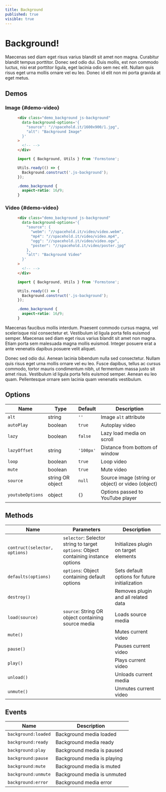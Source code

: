 ```yaml
---
title: Background
published: true
visible: true
---
```


# Background!

Maecenas sed diam eget risus varius blandit sit amet non magna. Curabitur blandit tempus porttitor. Donec sed odio dui. Duis mollis, est non commodo luctus, nisi erat porttitor ligula, eget lacinia odio sem nec elit. Nullam quis risus eget urna mollis ornare vel eu leo. Donec id elit non mi porta gravida at eget metus.

## Demos

### Image {#demo-video}

<figure class="example js-editor checkpoint_demo" markdown="1">

```html
<div class="demo_background js-background"
  data-background-options='{
    "source": "//spacehold.it/1600x900/1.jpg",
    "alt": "Background Image"
  }'
>
  <!-- -->
</div>
```

```js
import { Background, Utils } from 'Formstone';

Utils.ready(() => {
  Background.construct('.js-background');
});
```

```css
.demo_background {
  aspect-ratio: 16/9;
}
```

</figure>


### Video {#demo-video}

<figure class="example js-editor checkpoint_demo" markdown="1">

```html
<div class="demo_background js-background"
  data-background-options='{
    "source": {
      "webm": "//spacehold.it/video/video.webm",
      "mp4": "//spacehold.it/video/video.mp4",
      "ogg": "//spacehold.it/video/video.ogv",
      "poster": "//spacehold.it/video/poster.jpg"
    },
    "alt": "Background Video"
  }'
>
  <!-- -->
</div>
```

```js
import { Background, Utils } from 'Formstone';

Utils.ready(() => {
  Background.construct('.js-background');
});
```

```css
.demo_background {
  aspect-ratio: 16/9;
}
```

</figure>


<!-- LOCAL STYLES -->

<style>
  .demo playground-preview {
    aspect-ratio: 3/2;
  }

  .demo.fs-swap-active playground-preview {
    aspect-ratio: unset;
    height: 70vh;
  }
</style>



Maecenas faucibus mollis interdum. Praesent commodo cursus magna, vel scelerisque nisl consectetur et. Vestibulum id ligula porta felis euismod semper. Maecenas sed diam eget risus varius blandit sit amet non magna. Etiam porta sem malesuada magna mollis euismod. Integer posuere erat a ante venenatis dapibus posuere velit aliquet.

Donec sed odio dui. Aenean lacinia bibendum nulla sed consectetur. Nullam quis risus eget urna mollis ornare vel eu leo. Fusce dapibus, tellus ac cursus commodo, tortor mauris condimentum nibh, ut fermentum massa justo sit amet risus. Vestibulum id ligula porta felis euismod semper. Aenean eu leo quam. Pellentesque ornare sem lacinia quam venenatis vestibulum.

## Options

| Name | Type | Default | Description |
| -- | -- | -- | --|
| `alt` | string | `''` | Image `alt` attribute |
| `autoPlay` | boolean | `true` | Autoplay video |
| `lazy` | boolean | `false` | Lazy load media on scroll |
| `lazyOffset` | string | `'100px'` | Distance from bottom of window |
| `loop` | boolean | `true` | Loop video |
| `mute` | boolean | `true` | Mute video |
| `source` | string OR object | `null` | Source image (string or object) or video (object) |
| `youtubeOptions` | object | `{}` | Options passed to YouTube player |

## Methods

| Name | Parameters | Description |
| -- | -- | -- |
| `contruct(selector, options)` | `selector`: Selector string to target<br>`options`: Object containing instance options | Initializes plugin on target elements |
| `defaults(options)` | `options`: Object containing default options | Sets default options for future initialization |
| `destroy()` |  | Removes plugin and all related data |
| `load(source)` | `source`: String OR object containing source media | Loads source media |
| `mute()` |  | Mutes current video |
| `pause()` |  | Pauses current video |
| `play()` |  | Plays current video |
| `unload()` |  | Unloads current media |
| `unmute()` |  | Unmutes current video |

## Events

| Name | Description |
| -- | --|
| `background:loaded` | Background media loaded |
| `background:ready` | Background media ready |
| `background:play` | Background media is paused |
| `background:pause` | Background media is playing |
| `background:mute` | Background media is muted |
| `background:unmute` | Background media is unmuted |
| `background:error` | Background media error |